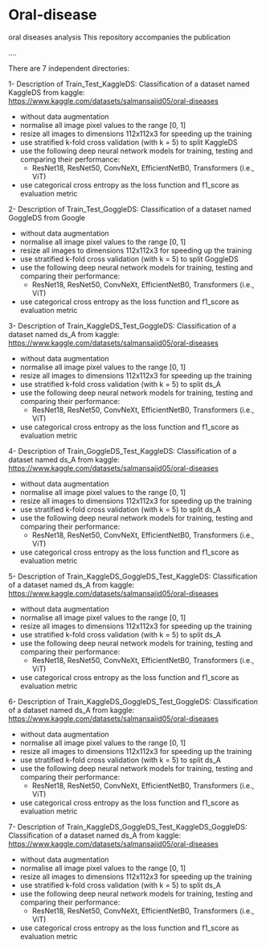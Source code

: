 # Oral-disease
oral diseases analysis
This repository accompanies the publication

....

There are 7 independent directories:

1- Description of Train_Test_KaggleDS:
Classification of a dataset named KaggleDS from kaggle:  https://www.kaggle.com/datasets/salmansajid05/oral-diseases
  - without data augmentation
  - normalise all image pixel values to the range [0, 1]
  - resize all images to dimensions 112x112x3 for speeding up the training
  - use stratified k-fold cross validation (with k = 5) to split KaggleDS
  - use the following deep neural network models for training, testing and comparing their performance:
    - ResNet18, ResNet50, ConvNeXt, EfficientNetB0, Transformers (i.e., ViT)
  - use categorical cross entropy as the loss function and f1_score as evaluation metric

2- Description of Train_Test_GoggleDS:
Classification of a dataset named GoggleDS from Google
  - without data augmentation
  - normalise all image pixel values to the range [0, 1]
  - resize all images to dimensions 112x112x3 for speeding up the training
  - use stratified k-fold cross validation (with k = 5) to split GoggleDS
  - use the following deep neural network models for training, testing and comparing their performance:
    - ResNet18, ResNet50, ConvNeXt, EfficientNetB0, Transformers (i.e., ViT)
  - use categorical cross entropy as the loss function and f1_score as evaluation metric

3- Description of Train_KaggleDS_Test_GoggleDS:
Classification of a dataset named ds_A from kaggle:  https://www.kaggle.com/datasets/salmansajid05/oral-diseases
  - without data augmentation
  - normalise all image pixel values to the range [0, 1]
  - resize all images to dimensions 112x112x3 for speeding up the training
  - use stratified k-fold cross validation (with k = 5) to split ds_A
  - use the following deep neural network models for training, testing and comparing their performance:
    - ResNet18, ResNet50, ConvNeXt, EfficientNetB0, Transformers (i.e., ViT)
  - use categorical cross entropy as the loss function and f1_score as evaluation metric

4- Description of Train_GoggleDS_Test_KaggleDS:
Classification of a dataset named ds_A from kaggle:  https://www.kaggle.com/datasets/salmansajid05/oral-diseases
  - without data augmentation
  - normalise all image pixel values to the range [0, 1]
  - resize all images to dimensions 112x112x3 for speeding up the training
  - use stratified k-fold cross validation (with k = 5) to split ds_A
  - use the following deep neural network models for training, testing and comparing their performance:
    - ResNet18, ResNet50, ConvNeXt, EfficientNetB0, Transformers (i.e., ViT)
  - use categorical cross entropy as the loss function and f1_score as evaluation metric

5- Description of Train_KaggleDS_GoggleDS_Test_KaggleDS:
Classification of a dataset named ds_A from kaggle:  https://www.kaggle.com/datasets/salmansajid05/oral-diseases
  - without data augmentation
  - normalise all image pixel values to the range [0, 1]
  - resize all images to dimensions 112x112x3 for speeding up the training
  - use stratified k-fold cross validation (with k = 5) to split ds_A
  - use the following deep neural network models for training, testing and comparing their performance:
    - ResNet18, ResNet50, ConvNeXt, EfficientNetB0, Transformers (i.e., ViT)
  - use categorical cross entropy as the loss function and f1_score as evaluation metric

6- Description of Train_KaggleDS_GoggleDS_Test_GoggleDS:
Classification of a dataset named ds_A from kaggle:  https://www.kaggle.com/datasets/salmansajid05/oral-diseases
  - without data augmentation
  - normalise all image pixel values to the range [0, 1]
  - resize all images to dimensions 112x112x3 for speeding up the training
  - use stratified k-fold cross validation (with k = 5) to split ds_A
  - use the following deep neural network models for training, testing and comparing their performance:
    - ResNet18, ResNet50, ConvNeXt, EfficientNetB0, Transformers (i.e., ViT)
  - use categorical cross entropy as the loss function and f1_score as evaluation metric

7- Description of Train_KaggleDS_GoggleDS_Test_KaggleDS_GoggleDS:
Classification of a dataset named ds_A from kaggle:  https://www.kaggle.com/datasets/salmansajid05/oral-diseases
  - without data augmentation
  - normalise all image pixel values to the range [0, 1]
  - resize all images to dimensions 112x112x3 for speeding up the training
  - use stratified k-fold cross validation (with k = 5) to split ds_A
  - use the following deep neural network models for training, testing and comparing their performance:
    - ResNet18, ResNet50, ConvNeXt, EfficientNetB0, Transformers (i.e., ViT)
  - use categorical cross entropy as the loss function and f1_score as evaluation metric


